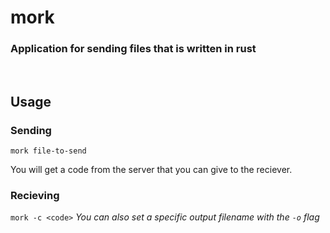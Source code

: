 # mork

### Application for sending files that is written in rust

<br>

## Usage

### Sending

`mork file-to-send`

You will get a code from the server that you can give to the reciever.

### Recieving

`mork -c <code>` *You can also set a specific output filename with the `-o` flag*
